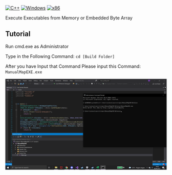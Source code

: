 
[![C++](https://img.shields.io/badge/language-C%2B%2B-%23f34b7d.svg?style=plastic)](https://en.wikipedia.org/wiki/C%2B%2B)
[![Windows](https://img.shields.io/badge/platform-Windows-0078d7.svg?style=plastic)](https://en.wikipedia.org/wiki/Microsoft_Windows) 
[![x86](https://img.shields.io/badge/arch-x86-red.svg?style=plastic)](https://en.wikipedia.org/wiki/X86) 


Execute Executables from Memory or Embedded Byte Array


## Tutorial
Run cmd.exe as Administrator

Type in the Following Command: `cd [Build Folder]`

After you have Input that Command Please input this Command: `ManualMapEXE.exe`

![](demo.png)


